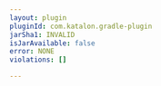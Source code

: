 ```yaml
---
layout: plugin
pluginId: com.katalon.gradle-plugin
jarSha1: INVALID
isJarAvailable: false
error: NONE
violations: []

---
```


